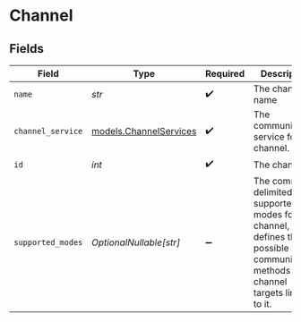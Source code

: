 # Channel


## Fields

| Field                                                                                                                                                 | Type                                                                                                                                                  | Required                                                                                                                                              | Description                                                                                                                                           | Example                                                                                                                                               |
| ----------------------------------------------------------------------------------------------------------------------------------------------------- | ----------------------------------------------------------------------------------------------------------------------------------------------------- | ----------------------------------------------------------------------------------------------------------------------------------------------------- | ----------------------------------------------------------------------------------------------------------------------------------------------------- | ----------------------------------------------------------------------------------------------------------------------------------------------------- |
| `name`                                                                                                                                                | *str*                                                                                                                                                 | :heavy_check_mark:                                                                                                                                    | The channel name                                                                                                                                      | syllable-webchat                                                                                                                                      |
| `channel_service`                                                                                                                                     | [models.ChannelServices](../models/channelservices.md)                                                                                                | :heavy_check_mark:                                                                                                                                    | The communication service for a channel.                                                                                                              |                                                                                                                                                       |
| `id`                                                                                                                                                  | *int*                                                                                                                                                 | :heavy_check_mark:                                                                                                                                    | The channel ID                                                                                                                                        |                                                                                                                                                       |
| `supported_modes`                                                                                                                                     | *OptionalNullable[str]*                                                                                                                               | :heavy_minus_sign:                                                                                                                                    | The comma-delimited list of supported modes for the channel, which defines the       possible communication methods for channel targets linked to it. | [<br/>"chat",<br/>"voice"<br/>]                                                                                                                       |